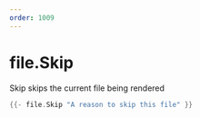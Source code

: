 ```yaml
---
order: 1009
---
```

<!-- Generated by tools/docgen. DO NOT EDIT. -->

# file.Skip

Skip skips the current file being rendered

```go
{{- file.Skip "A reason to skip this file" }}
```


